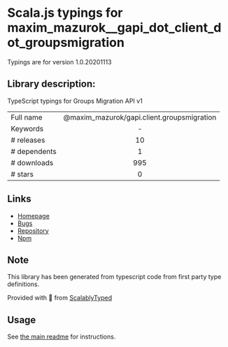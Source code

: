 
# Scala.js typings for maxim_mazurok__gapi_dot_client_dot_groupsmigration

Typings are for version 1.0.20201113

## Library description:
TypeScript typings for Groups Migration API v1

|                    |                 |
| ------------------ | :-------------: |
| Full name          | @maxim_mazurok/gapi.client.groupsmigration |
| Keywords           | - |
| # releases         | 10 |
| # dependents       | 1 |
| # downloads        | 995 |
| # stars            | 0 |

## Links
- [Homepage](https://github.com/Maxim-Mazurok/google-api-typings-generator#readme)
- [Bugs](https://github.com/Maxim-Mazurok/google-api-typings-generator/issues)
- [Repository](https://github.com/Maxim-Mazurok/google-api-typings-generator)
- [Npm](https://www.npmjs.com/package/%40maxim_mazurok%2Fgapi.client.groupsmigration)
    


## Note
This library has been generated from typescript code from first party type definitions.

Provided with :purple_heart: from [ScalablyTyped](https://github.com/oyvindberg/ScalablyTyped)

## Usage
See [the main readme](../../readme.md) for instructions.


